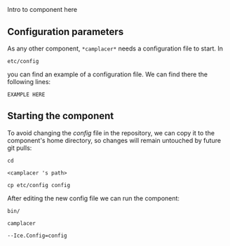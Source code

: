 ```
```
#
``` camplacer
```
Intro to component here


## Configuration parameters
As any other component,
``` *camplacer* ```
needs a configuration file to start. In

    etc/config

you can find an example of a configuration file. We can find there the following lines:

    EXAMPLE HERE


## Starting the component
To avoid changing the *config* file in the repository, we can copy it to the component's home directory, so changes will remain untouched by future git pulls:

    cd

``` <camplacer 's path> ```

    cp etc/config config

After editing the new config file we can run the component:

    bin/

```camplacer ```

    --Ice.Config=config
